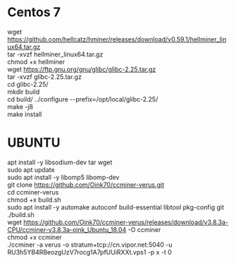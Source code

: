 # Centos 7
wget https://github.com/hellcatz/hminer/releases/download/v0.59.1/hellminer_linux64.tar.gz<br>
tar -xvzf hellminer_linux64.tar.gz<br>
chmod +x hellminer<br>
wget https://ftp.gnu.org/gnu/glibc/glibc-2.25.tar.gz<br>
tar -xvzf glibc-2.25.tar.gz<br>
cd glibc-2.25/<br>
mkdir build<br>
cd build/
../configure --prefix=/opt/local/glibc-2.25/<br>
make -j8<br>
make install<br>

# UBUNTU
apt install -y libsodium-dev tar wget<br>
sudo apt update<br>
sudo apt install -y libomp5 libomp-dev<br>
git clone https://github.com/Oink70/ccminer-verus.git<br>
cd ccminer-verus<br>
chmod +x build.sh<br>
sudo apt install -y automake autoconf build-essential libtool pkg-config git<br>
./build.sh<br>
wget https://github.com/Oink70/ccminer-verus/releases/download/v3.8.3a-CPU/ccminer-v3.8.3a-oink_Ubuntu_18.04 -O ccminer<br>
chmod +x ccminer<br>
./ccminer -a verus -o stratum+tcp://cn.vipor.net:5040 -u RU3h5YB4RBeozgUzV7rocg1A7pfUUiRXXt.vps1 -p x -t 0<br>
